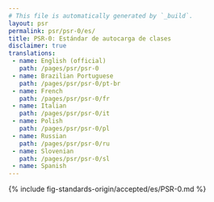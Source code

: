 ```yaml
---
# This file is automatically generated by `_build`.
layout: psr
permalink: psr/psr-0/es/
title: PSR-0: Estándar de autocarga de clases
disclaimer: true
translations:
 - name: English (official)
   path: /pages/psr/psr-0
 - name: Brazilian Portuguese
   path: /pages/psr/psr-0/pt-br
 - name: French
   path: /pages/psr/psr-0/fr
 - name: Italian
   path: /pages/psr/psr-0/it
 - name: Polish
   path: /pages/psr/psr-0/pl
 - name: Russian
   path: /pages/psr/psr-0/ru
 - name: Slovenian
   path: /pages/psr/psr-0/sl
 - name: Spanish
---
```


{% include fig-standards-origin/accepted/es/PSR-0.md %}
